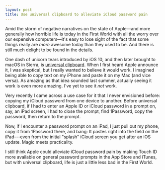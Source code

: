 ```yaml
---
layout: post
title: Use universal clipboard to alleviate iCloud password pain
---
```


Amid the storm of negative narratives on the state of Apple—and more generally how horrible life is today in the First World with all the worry over our expensive computers—it's easy to lose sight of the fact that some things really are *more* awesome today than they used to be. And there is still much delight to be found in the details.

One dash of unicorn tears introduced by iOS 10, and then later brought to macOS in Sierra, is [universal clipboard](https://www.google.com/amp/amp.imore.com/how-use-universal-clipboard-macos-sierra?client=safari). When I first heard Apple announce it, I was skeptical, but I really wanted to believe it would work. I imagined being able to copy text on my iPhone and paste it on my Mac (and vice versa). As amazing as that idea sounded last summer, actually seeing it work is even more amazing. I've yet to see it *not* work.

Very recently I came across a use case for it that I never envisioned before: copying my iCloud password from one device to another. Before universal clipboard, if I had to enter an Apple ID or iCloud password in a prompt on, say, an iPad screen, I had to close the prompt, find 1Password, copy the password, then return to the prompt.

Now, if I encounter a password prompt on an iPad, I just pull out my phone, copy it from 1Password there, and bang: It pastes right into the field on the iPad---even from the initial "splash" iCloud screen you get after an iOS update. Magic meets practicality.

I still think Apple could alleviate iCloud password pain by making Touch ID more available on general password prompts in the App Store and iTunes, but with universal clipboard, life is just a little less bad in the First World. 
